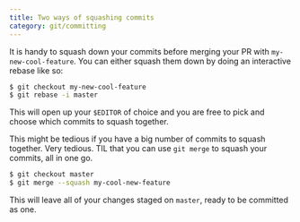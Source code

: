 ```yaml
---
title: Two ways of squashing commits
category: git/committing
---
```


It is handy to squash down your commits before merging your PR with
`my-new-cool-feature`. You can either squash them down by doing an interactive
rebase like so:

```bash
$ git checkout my-new-cool-feature
$ git rebase -i master
```

This will open up your `$EDITOR` of choice and you are free to pick and choose
which commits to squash together.

This might be tedious if you have a big number of commits to squash together.
Very tedious. TIL that you can use `git merge` to squash your commits, all in
one go.

```bash
$ git checkout master
$ git merge --squash my-cool-new-feature
```

This will leave all of your changes staged on `master`, ready to be committed as
one.
